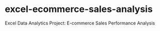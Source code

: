 # excel-ecommerce-sales-analysis
Excel Data Analytics Project: E-commerce Sales Performance Analysis
